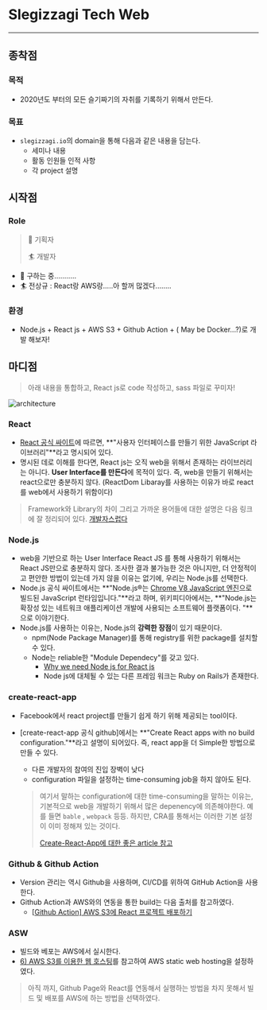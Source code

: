 

# Slegizzagi Tech Web

---

## 종착점

### 목적

* 2020년도 부터의 모든 슬기짜기의 자취를 기록하기 위해서 만든다.

### 목표

* ``slegizzagi.io``의 domain을 통해 다음과 같은 내용을 담는다.
  *  세미나 내용
  * 활동 인원들 인적 사항
  * 각 project 설명

## 시작점

### Role

> :wine_glass: 기획자
>
> 🏄  개발자

* :wine_glass: 구하는 중...........
* 🏄 전상규 : React랑 AWS랑.....아 할꺼 많겠다........

### 환경

* Node.js + React js + AWS S3 + Github Action + ( May be Docker...?)로 개발 해보자!

## 마디점

> 아래 내용을 통합하고, React js로 code 작성하고, sass 파일로 꾸미자!

![architecture](file:///Users/jeonsang-gyu/Desktop/react-blog-journey/src/architecture.png?lastModify=1583073384)



### React

- [React 공식 싸이트](https://ko.reactjs.org/)에 따르면, **"사용자 인터페이스를 만들기 위한 JavaScript 라이브러리"**라고 명시되어 있다. 
- 명시된 데로 이해를 한다면,  React js는 오직 web을 위해서 존재하는 라이브러리는 아니다. **User Interface를 만든다**에 목적이 있다. 즉,  web을 만들기 위해서는 react으로만 충분하지 않다. (ReactDom Libaray를 사용하는 이유가 바로  react를 web에서 사용하기 위함이다)

> Framework와 Library의 차이 그리고 가까운 용어들에 대한 설명은 다음 링크에 잘 정리되어 있다. [개발자스럽다](https://blog.gaerae.com/2016/11/what-is-library-and-framework-and-architecture-and-platform.html)

### Node.js

- web을 기반으로 하는 User Interface React JS 를 통해 사용하기 위해서는 React JS만으로 충분하지 않다. 조사한 결과 불가능한 것은 아니지만, 더 안정적이고 편안한 방법이 있는데 가지 않을 이유는 없기에, 우리는  Node.js를 선택한다.
- Node.js 공식 싸이트에서는 **"Node.js®는 [Chrome V8 JavaScript 엔진](https://v8.dev/)으로 빌드된 JavaScript 런타임입니다."**라고 하며, 위키피디아에서는, **"Node.js는 확장성 있는 네트워크 애플리케이션 개발에 사용되는 소프트웨어 플랫폼이다. "**으로 이야기한다.
- Node.js를 사용하는 이유는, Node.js의 **강력한 장점**이 있기 때문이다.
  - npm(Node Package Manager)를 통해  registry를 위한 package를 설치할 수 있다.
  - Node는 reliable한  "Module Dependecy"를 갖고 있다.
    - [Why we need Node js for React js](https://jscomplete.com/learn/why-node-for-react)
    - Node js에 대체될 수 있는 다른 프레임 워크는 Ruby on Rails가 존재한다.
### create-react-app

* Facebook에서 react project를 만들기 쉽게 하기 위해 제공되는 tool이다.

* [create-react-app 공식  github]에서는 **"Create React apps with no build configuration."**라고 설명이 되어있다. 즉,  react app을 더 Simple한 방법으로 만들 수 있다.

  * 다른 개발자의 참여의 진입 장벽이 낮다
  * configuration 파일을 설정하는 time-consuming job을 하지 않아도 된다.

  > 여기서 말하는  configuration에 대한 time-consuming을 말하는 이유는, 기본적으로 web을 개발하기 위해서 많은  depenency에 의존해야한다. 예를 들면 `bable` , `webpack` 등등. 하지만, CRA를 통해서는 이러한 기본 설정이 이미 정해져 있는 것이다.
  >
  > [Create-React-App에 대한 좋은 article 참고](https://geekscreed.com/blog/use-create-react-app-to-scaffold-next-react-app/)

### Github & Github Action

* Version 관리는 역시  Github을 사용하며, CI/CD를 위하여  GitHub Action을 사용한다.
* Github Action과 AWS와의 연동을 통한  build는 다음 출처를 참고하였다.
  * [[Github Action\] AWS S3에 React 프로젝트 배포하기]([https://velog.io/@loakick/Github-Action-AWS-S3에-React-프로젝트-배포하기](https://velog.io/@loakick/Github-Action-AWS-S3에-React-프로젝트-배포하기))

### ASW

* 빌드와 베포는 AWS에서 실시한다.
* [6) AWS S3를 이용한 웹 호스팅](https://jongmin92.github.io/2017/07/17/Emily/6-aws-s3-static-web-hosting/)를 참고하여 AWS static web hosting을 설정하였다.

> 아직 까지, Github Page와 React를 연동해서 실행하는 방법을 차지 못해서 빌드 및 배포를  AWS에 하는 방법을 선택하였다.

